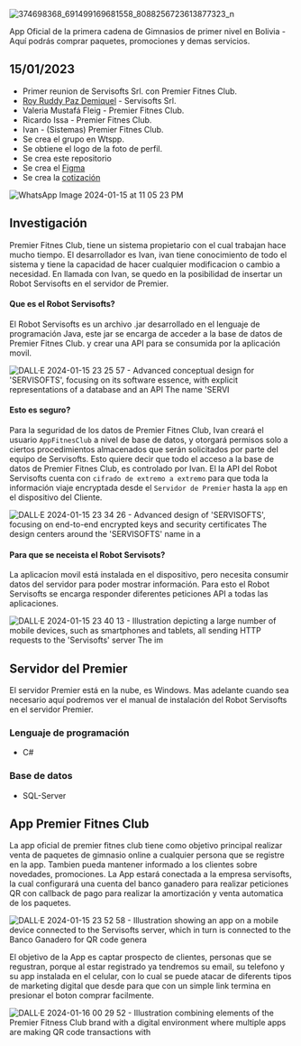 ![374698368_691499169681558_8088256723613877323_n](https://github.com/Premier-Fitness-Club/.github/assets/7370358/249017e7-ff85-4d28-a948-48c4b5dc254f)

App Oficial de la primera cadena de Gimnasios de primer nivel en Bolivia - Aquí podrás comprar paquetes, promociones y demas servicios.

## 15/01/2023

- Primer reunion de Servisofts Srl. con Premier Fitnes Club.
- [Roy Ruddy Paz Demiquel](https://github.com/ruddypazd) - Servisofts Srl.
- Valeria Mustafá Fleig - Premier Fitnes Club.
- Ricardo Issa - Premier Fitnes Club.
- Ivan - (Sistemas) Premier Fitnes Club.
- Se crea el grupo en Wtspp.
- Se obtiene el logo de la foto de perfil.
- Se crea este repositorio
- Se crea el [Figma](https://www.figma.com/file/8eRGzz2inV6f9xKgh3JFhk/PremierFitnesClub?type=design&mode=design&t=VsqHttr9PRqz7Mcb-0)
- Se crea la [cotización](https://github.com/Premier-Fitness-Club/.github/wiki/Cotizacion)

![WhatsApp Image 2024-01-15 at 11 05 23 PM](https://github.com/Premier-Fitness-Club/.github/assets/7370358/3f9d4de7-5523-4c66-b580-40b118fe731c)


## Investigación

Premier Fitnes Club, tiene un sistema propietario con el cual trabajan hace mucho tiempo.
El desarrollador es Ivan, ivan tiene conocimiento de todo el sistema y tiene la capacidad de hacer cualquier modificacion o cambio a necesidad.
En llamada con Ivan, se quedo en la posibilidad de insertar un Robot Servisofts en el servidor de Premier.

#### Que es el Robot Servisofts?

El Robot Servisofts es un archivo .jar desarrollado en el lenguaje de programación Java, este jar se encarga de acceder a la base de datos de Premier Fitnes Club. y crear una API para se consumida por la aplicación movil.

![DALL·E 2024-01-15 23 25 57 - Advanced conceptual design for 'SERVISOFTS', focusing on its software essence, with explicit representations of a database and an API  The name 'SERVI](https://github.com/Premier-Fitness-Club/.github/assets/7370358/28df2a21-ecc3-4b0b-b490-b3ba49ee6a86)


#### Esto es seguro?

Para la seguridad de los datos de Premier Fitnes Club, Ivan creará el usuario `AppFitnesClub` a nivel de base de datos, y otorgará permisos solo a ciertos procedimientos almacenados que serán solicitados por parte del equipo de Servisofts.
Esto quiere decir que todo el acceso a la base de datos de Premier Fitnes Club, es controlado por Ivan.
El la API del Robot Servisofts cuenta con `cifrado de extremo a extremo` para que toda la información viaje encryptada desde el `Servidor de Premier` hasta la `app` en el dispositivo del Cliente.

![DALL·E 2024-01-15 23 34 26 - Advanced design of 'SERVISOFTS', focusing on end-to-end encrypted keys and security certificates  The design centers around the 'SERVISOFTS' name in a](https://github.com/Premier-Fitness-Club/.github/assets/7370358/8cd1f4be-5cd8-4fbc-83a6-d96b08ba66cc)


#### Para que se neceista el Robot Servisots?

La aplicacíon movil está instalada en el dispositivo, pero necesita consumir datos del servidor para poder mostrar información. Para esto el Robot Servisofts se encarga responder diferentes peticiones API a todas las aplicaciones.

![DALL·E 2024-01-15 23 40 13 - Illustration depicting a large number of mobile devices, such as smartphones and tablets, all sending HTTP requests to the 'Servisofts' server  The im](https://github.com/Premier-Fitness-Club/.github/assets/7370358/8471dbf7-ced8-42e8-a5b4-02d99af82109)


## Servidor del Premier

El servidor Premier está en la nube, es Windows.
Mas adelante cuando sea necesario aquí podremos ver el manual de instalación del Robot Servisofts en el servidor Premier.

### Lenguaje de programación
- C#

### Base de datos
- SQL-Server


## App Premier Fitnes Club

La app oficial de premier fitnes club tiene como objetivo principal realizar venta de paquetes de gimnasio online a cualquier persona que se registre en la app.
Tambien pueda mantener informado a los clientes sobre novedades, promociones.
La App estará conectada a la empresa servisofts, la cual configurará una cuenta del banco ganadero para realizar peticiones QR con callback de pago para realizar la amortización y venta automatica de los paquetes.

![DALL·E 2024-01-15 23 52 58 - Illustration showing an app on a mobile device connected to the Servisofts server, which in turn is connected to the Banco Ganadero for QR code genera](https://github.com/Premier-Fitness-Club/.github/assets/7370358/009e9748-0d7e-4683-9a1e-207ecc234e88)

El objetivo de la App es captar prospecto de clientes, personas que se regustran, porque al estar registrado ya tendremos su email, su telefono y su app instalada en el celular, con lo cual se puede atacar de diferents tipos de marketing digital que desde para que con un simple link termina en presionar el boton comprar facilmente.

![DALL·E 2024-01-16 00 29 52 - Illustration combining elements of the Premier Fitness Club brand with a digital environment where multiple apps are making QR code transactions with ](https://github.com/Premier-Fitness-Club/.github/assets/7370358/65f5b3b2-dab9-491d-944d-5d1dfd46ddfe)
